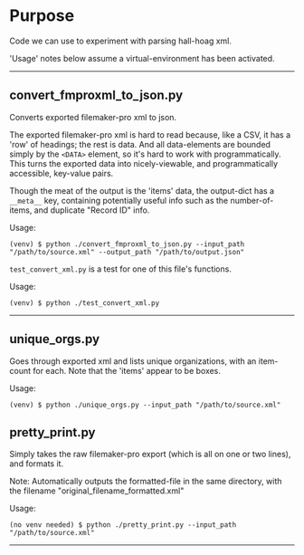 # Purpose

Code we can use to experiment with parsing hall-hoag xml. 

'Usage' notes below assume a virtual-environment has been activated.

---


## convert_fmproxml_to_json.py

Converts exported filemaker-pro xml to json.

The exported filemaker-pro xml is hard to read because, like a CSV, it has a 'row' of headings; the rest is data. And all data-elements are bounded simply by the `<DATA>` element, so it's hard to work with programmatically. This turns the exported data into nicely-viewable, and programmatically accessible, key-value pairs.

Though the meat of the output is the 'items' data, the output-dict has a `__meta__` key, containing potentially useful info such as the number-of-items, and duplicate "Record ID" info.

Usage:
```
(venv) $ python ./convert_fmproxml_to_json.py --input_path "/path/to/source.xml" --output_path "/path/to/output.json"
```

`test_convert_xml.py` is a test for one of this file's functions.

Usage:
```
(venv) $ python ./test_convert_xml.py
```

---


## unique_orgs.py

Goes through exported xml and lists unique organizations, with an item-count for each. Note that the 'items' appear to be boxes.

Usage:
```
(venv) $ python ./unique_orgs.py --input_path "/path/to/source.xml"
```

## pretty_print.py

Simply takes the raw filemaker-pro export (which is all on one or two lines), and formats it.

Note: Automatically outputs the formatted-file in the same directory, with the filename "original_filename_formatted.xml"

Usage:
```
(no venv needed) $ python ./pretty_print.py --input_path "/path/to/source.xml"
```

---
